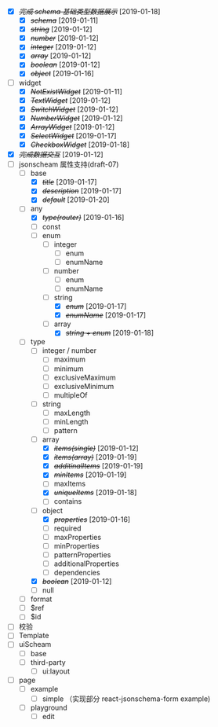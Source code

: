* [X] ~~*完成 schema 基础类型数据展示*~~ [2019-01-18]
  * [X] ~~*schema*~~ [2019-01-11]
  * [X] ~~*string*~~ [2019-01-12]
  * [X] ~~*number*~~ [2019-01-12]
  * [X] ~~*integer*~~ [2019-01-12]
  * [X] ~~*array*~~ [2019-01-12]
  * [X] ~~*boolean*~~ [2019-01-12]
  * [X] ~~*object*~~ [2019-01-16]
* [ ] widget
  * [X] ~~*NotExistWidget*~~ [2019-01-11]
  * [X] ~~*TextWidget*~~ [2019-01-12]
  * [X] ~~*SwitchWidget*~~ [2019-01-12]
  * [X] ~~*NumberWidget*~~ [2019-01-12]
  * [X] ~~*ArrayWidget*~~ [2019-01-12]
  * [X] ~~*SelectWidget*~~ [2019-01-17]
  * [X] ~~*CheckboxWidget*~~ [2019-01-18]
* [X] ~~*完成数据交互*~~ [2019-01-12]
* [ ] jsonscheam 属性支持(draft-07)
  * [ ] base
    * [X] ~~*title*~~ [2019-01-17]
    * [X] ~~*description*~~ [2019-01-17]
    * [X] ~~*default*~~ [2019-01-20]
  * [ ] any
    * [X] ~~*type(router)*~~ [2019-01-16]
    * [ ] const
    * [ ] enum
      * [ ] integer
        * [ ] enum
        * [ ] enumName
      * [ ] number
        * [ ] enum
        * [ ] enumName
      * [ ] string
        * [X] ~~*enum*~~ [2019-01-17]
        * [X] ~~*enumName*~~ [2019-01-17]
      * [ ] array
        * [X] ~~*string + enum*~~ [2019-01-18]
  * [ ] type
    * [ ] integer / number
      * [ ] maximum
      * [ ] minimum
      * [ ] exclusiveMaximum
      * [ ] exclusiveMinimum
      * [ ] multipleOf
    * [ ] string
      * [ ] maxLength
      * [ ] minLength
      * [ ] pattern
    * [ ] array
      * [X] ~~*items(single)*~~ [2019-01-12]
      * [X] ~~*items(array)*~~ [2019-01-19]
      * [X] ~~*additinalItems*~~ [2019-01-19]
      * [X] ~~*minItems*~~ [2019-01-19]
      * [ ] maxItems
      * [X] ~~*uniqueItems*~~ [2019-01-18]
      * [ ] contains
    * [ ] object
      * [X] ~~*properties*~~ [2019-01-16]
      * [ ] required
      * [ ] maxProperties
      * [ ] minProperties
      * [ ] patternProperties
      * [ ] additionalProperties
      * [ ] dependencies
    * [X] ~~*boolean*~~ [2019-01-12]
    * [ ] null
  * [ ] format
  * [ ] $ref
  * [ ] $id

* [ ] 校验
* [ ] Template
* [ ] uiScheam
  * [ ] base
  * [ ] third-party
    * [ ] ui:layout

* [ ] page
  * [ ] example
    * [ ] simple （实现部分 react-jsonschema-form example)
  * [ ] playground
    * [ ] edit

